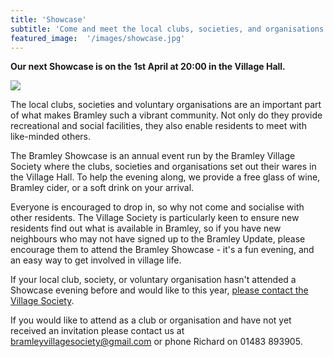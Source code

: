 ```yaml
---
title: 'Showcase'
subtitle: 'Come and meet the local clubs, societies, and organisations'
featured_image:  '/images/showcase.jpg'
---
```


**Our next Showcase is on the 1st April at 20:00 in the Village Hall.**

<img src="{{site.url}}/images/Showcase flyer 2025.png" />

The local clubs, societies and voluntary organisations are an important part of what makes Bramley such a vibrant community. Not only do they provide recreational and social facilities, they also enable residents to meet with like-minded others.

The Bramley Showcase is an annual event run by the Bramley Village Society where the clubs, societies and organisations set out their wares in the Village Hall. To help the evening along, we provide a free glass of wine, Bramley cider, or a soft drink on your arrival.

Everyone is encouraged to drop in, so why not come and socialise with other residents. The Village Society is particularly keen to ensure new residents find out what is available in Bramley, so if you have new neighbours who may not have signed up to the Bramley Update, please encourage them to attend the Bramley Showcase - it's a fun evening, and an easy way to get involved in village life.

If your local club, society, or voluntary organisation hasn't attended a Showcase evening before and would like to this year, [please contact the Village Society](/contact).

If you would like to attend as a club or organisation and have not yet received an invitation please contact us at bramleyvillagesociety@gmail.com or phone Richard on 01483 893905.
